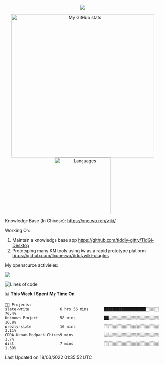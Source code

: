 <a href="https://github.com/linonetwo">
    <p align="center">
        <img src="https://github-profile-trophy.vercel.app/?username=linonetwo&column=7&theme=onedark"/>
    </p>
</a>
<a align="center" href="https://github.com/linonetwo">
  <p align="center">
    <img src="https://github-readme-stats.vercel.app/api?username=linonetwo&show_icons=true&count_private=true" alt="My GitHub stats" width="465"/>
    <img src="https://github-readme-stats.vercel.app/api/top-langs/?username=linonetwo&layout=compact&langs_count=10" alt="Languages" height="183">
  </p>
</a>

Knowledge Base (In Chinese): https://onetwo.ren/wiki/

Working On: 

1. Maintain a knowledge base app https://github.com/tiddly-gittly/TidGi-Desktop
1. Prototyping many KM tools using tw as a rapid prototype platform https://github.com/linonetwo/tiddlywiki-plugins

My opensource activieies:

![](https://visitor-badge.glitch.me/badge?page_id=linonetwo.linonetwo)

<!--START_SECTION:waka-->
![Lines of code](https://img.shields.io/badge/From%20Hello%20World%20I%27ve%20Written-2%20Million%20lines%20of%20code-blue)

📊 **This Week I Spent My Time On** 

```text
🐱‍💻 Projects: 
slate-write              6 hrs 56 mins       ███████████████████░░░░░░   76.4% 
Unknown Project          58 mins             ██░░░░░░░░░░░░░░░░░░░░░░░   10.8% 
prezly-slate             16 mins             ░░░░░░░░░░░░░░░░░░░░░░░░░   3.11% 
CDDA-Kenan-Modpack-Chines9 mins              ░░░░░░░░░░░░░░░░░░░░░░░░░   1.7% 
dist                     7 mins              ░░░░░░░░░░░░░░░░░░░░░░░░░   1.39%

```


 Last Updated on 18/03/2022 01:35:52 UTC
<!--END_SECTION:waka-->
